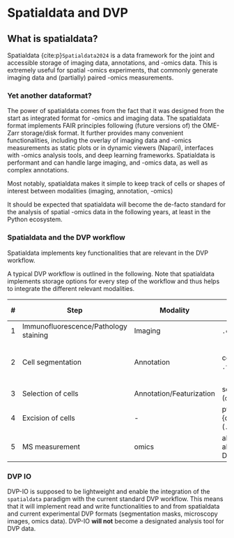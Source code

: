 # Spatialdata and DVP

## What is spatialdata?

Spatialdata {cite:p}`Spatialdata2024` is a data framework for the joint and accessible storage of imaging data, annotations, and -omics data. This is extremely useful for spatial -omics experiments, that commonly generate imaging data and (partially) paired -omics measurements.

### Yet another dataformat?

The power of spatialdata comes from the fact that it was designed from the start as integrated format for -omics and imaging data. The spatialdata format implements FAIR principles following (future versions of) the OME-Zarr storage/disk format. It further provides many convenient functionalities, including the overlay of imaging data and -omics measurements as static plots or in dynamic viewers (Napari), interfaces with -omics analysis tools, and deep learning frameworks. Spatialdata is performant and can handle large imaging, and -omics data, as well as complex annotations.

Most notably, spatialdata makes it simple to keep track of cells or shapes of interest between modalities (imaging, annotation, -omics)

It should be expected that spatialdata will become the de-facto standard for the analysis of spatial -omics data in the following years, at least in the Python ecosystem.

### Spatialdata and the DVP workflow

Spatialdata implements key functionalities that are relevant in the DVP workflow.

A typical DVP workflow is outlined in the following. Note that spatialdata implements storage options for every step of the workflow and thus helps to integrate the different relevant modalities.

| \#  | Step                                  | Modality                 | Format                                 | Spatial Element                          |
| --- | ------------------------------------- | ------------------------ | -------------------------------------- | ---------------------------------------- |
| 1   | Immunofluorescence/Pathology staining | Imaging                  | `.czi`, `.mrxs`, `.tiff`               | `.images`                                |
| 2   | Cell segmentation                     | Annotation               | cellpose, ... (e.g. `.tiff`)           | `.shapes` vectors, `.labels` raster data |
| 3   | Selection of cells                    | Annotation/Featurization | scPortrait (`diverse`)                 | `.tables`                                |
| 4   | Excision of cells                     | -                        | pyLMD {cite:p}`Sparcs2023` (`.xml`)    | -                                        |
| 5   | MS measurement                        | omics                    | alphaDIA, alphabase, DIANN (`diverse`) | `.tables`                                |

### DVP IO

DVP-IO is supposed to be lightweight and enable the integration of the `spatialdata` paradigm with the current standard DVP workflow. This means that it will implement read and write functionalities to and from spatialdata and current experimental DVP formats (segmentation masks, microscopy images, omics data). DVP-IO **will not** become a designated analysis tool for DVP data.

